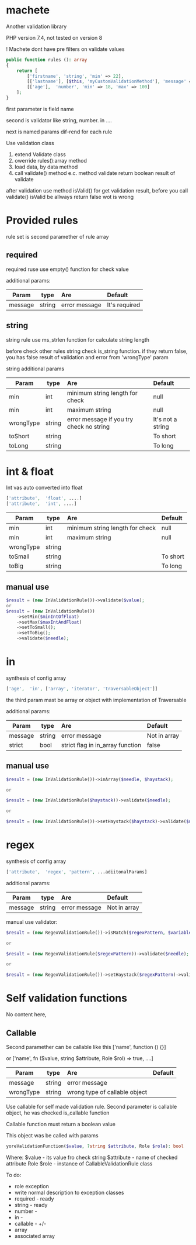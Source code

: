 # machete
Another validation library

PHP version 7.4, not tested on version 8

! Machete dont have pre filters on validate values

```php
public function rules (): array
{
    return [
        ['firstname', 'string', 'min' => 22],
        [['lastname'], [$this, 'myCustomValidationMethod'], 'message' => 'Replaced error message'],
        [['age'],  'number', 'min' => 18, 'max' => 100]
    ];
}
```

first parameter is field name

second is validator like string, number. in ....

next is named params dif-rend for each rule 


Use validation class
1. extend Validate class
2. owerride rules():array method
3. load data, by data method
4. call validate() method e.c. method validate return boolean result of validate

after validation use method isValid() for get validation result, before you call validate() isValid 
be allways return false wot is wrong

Provided rules
==

rule set is second paramether of rule array

required
--

required ruse use empty() function for check value

additional params:

| Param   | type   | Are           | Default       |
|---------|--------|:--------------|:--------------|
| message | string | error message | It's required |


string 
--

string rule use ms_strlen function for calculate string length

before check other rules string check is_string function. 
if they return false, you has false result of validation and error from 'wrongType' param

string additional params

| Param     | type   | Are                                      | Default            |
|-----------|--------|:-----------------------------------------|:-------------------|
| min       | int    | minimum string length for check          | null               |
| min       | int    | maximum string                           | null               |
| wrongType | string | error message if you try check no string | It's not a string  |
| toShort   | string |                                          | To short           |
| toLong    | string |                                          | To long            |

int & float
==

Int vas auto converted into float

```php
['attribute',  'float', ....]
['attribute',  'int', ....]
```

| Param     | type   | Are                                      | Default            |
|-----------|--------|:-----------------------------------------|:-------------------|
| min       | int    | minimum string length for check          | null               |
| min       | int    | maximum string                           | null               |
| wrongType | string |                                          |                    |
| toSmall   | string |                                          | To short           |
| toBig     | string |                                          | To long            |

manual use
--

```php
$result = (new InValidationRule())->validate($value);
or
$result = (new InValidationRule())
    ->setMin($minIntOfFloat)
    ->setMax($maxIntAndFloat)
    ->setToSmall();
    ->setToBig();
    ->validate($needle);

```

in
==
synthesis of config array
```php
['age',  'in', ['array', 'iterator', 'traversableObject']]
```

the third param mast be array or object with implementation of Traversable

additional params:

| Param   | type   | Are                              | Default      |
|---------|--------|:---------------------------------|:-------------|
| message | string | error message                    | Not in array |
| strict  | bool   | strict flag in in_array function | false        |

manual use
--

```php
$result = (new InValidationRule())->inArray($needle, $haystack);

or

$result = (new InValidationRule($haystack))->validate($needle);

or

$result = (new InValidationRule())->setHaystack($haystack)->validate($needle);

```

regex
==

synthesis of config array
```php
['attribute',  'regex', 'pattern', ...adiitonalParams]
```

additional params:

| Param   | type   | Are                              | Default      |
|---------|--------|:---------------------------------|:-------------|
| message | string | error message                    | Not in array |

manual use validator: 
```php
$result = (new RegexValidationRule())->isMatch($regexPattern, $variable);

or

$result = (new RegexValidationRule($regexPattern))->validate($needle);

or

$result = (new RegexValidationRule())->setHaystack($regexPattern)->validate($needle);

```



Self validation functions
==

No content here, 

Callable
--

Second paramether can be callable
like this
['name', function () {}]

or
['name', fn ($value, string $attribute, Role $rol) => true, ....]


| Param     | type   | Are                           | Default |
|-----------|--------|:------------------------------|:--------|
| message   | string | error message                 |         |
| wrongType | string | wrong type of callable object |         |

Use callable for self made validation rule.
Second parameter is callable object, he vas checked is_callable function

Callable function must return a boolean value

This object was be called with params

```php
yoreValidationFunction($value, ?string $attribute, Role $role): bool
```

Where:
$value - its value fro check
string $attribute - name of checked attribute
Role $role - instance of CallableValidationRule class

To do:
- role exception
- write normal description to exception classes
- required - ready
- string - ready
- number -
- in -
- callable - +/-
- array
- associated array
